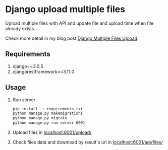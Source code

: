 # Django upload multiple files

Upload multiple files with API and update file and upload time when file already exists.

Check more detail in my blog post [Django Multiple Files Upload](https://blueswen.github.io/2020/07/10/django-multiple-files-upload/).

## Requirements

1. django==3.0.5
2. djangorestframework==3.11.0

## Usage

1. Run server

    ```bash
    pip install -r requirements.txt
    python manage.py makemigrations
    python manage.py migrate
    python manage.py run server 6001
    ````

2. Upload files in [localhost:6001/upload/](localhost:6001/upload/)
3. Check files data and download by result's url in [localhost:6001/api/files/](localhost:6001/api/files/)
